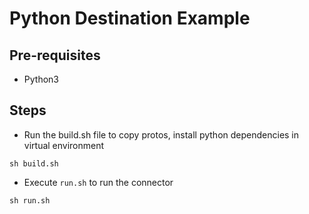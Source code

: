 # Python Destination Example

## Pre-requisites
- Python3

## Steps
- Run the build.sh file to copy protos, install python dependencies in virtual environment
```commandline
sh build.sh
```

- Execute `run.sh` to run the connector
```commandline
sh run.sh
```
